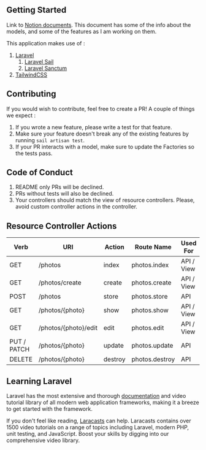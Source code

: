 ## Getting Started
Link to [Notion documents](https://lydian-emmental-e07.notion.site/F1-Fantasy-League-003e34c960324cd5bd7eee69d59e9130). This document has some of the info about the models, and some of the features as I am working on them.

This application makes use of :
1. [Laravel](https://laravel.com/docs/8.x)
   1. [Laravel Sail](https://laravel.com/docs/8.x/sail)
   2. [Laravel Sanctum](https://laravel.com/docs/8.x/sanctum)
3. [TailwindCSS](https://tailwindcss.com/docs)


## Contributing
If you would wish to contribute, feel free to create a PR! A couple of things we expect :
1. If you wrote a new feature, please write a test for that feature. 
2. Make sure your feature doesn't break any of the existing features by running `sail artisan test`.
3. If your PR interacts with a model, make sure to update the Factories so the tests pass.

## Code of Conduct

1. README only PRs will be declined.
2. PRs without tests will also be declined.
3. Your controllers should match the view of resource controllers. Please, avoid custom controller actions in the controller.

## Resource Controller Actions

| Verb 	     | URI 	                | Action   | Route Name      | Used For   |
|-------------|----------------------|----------|-----------------|------------|
| GET 	     | /photos              | index    | photos.index    | API / View |
| GET 	     | /photos/create       | create   | photos.create   | API / View |
| POST 	     | /photos 	          | store 	| photos.store    | API        |
| GET 	     | /photos/{photo}      | show     | photos.show     | API / View |
| GET 	     | /photos/{photo}/edit | edit 	   | photos.edit     | API / View |
| PUT / PATCH | /photos/{photo} 	    | update 	| photos.update   | API        |
| DELETE 	  | /photos/{photo} 	    | destroy  | photos.destroy  | API        |

## Learning Laravel

Laravel has the most extensive and thorough [documentation](https://laravel.com/docs) and video tutorial library of all modern web application frameworks, making it a breeze to get started with the framework.

If you don't feel like reading, [Laracasts](https://laracasts.com) can help. Laracasts contains over 1500 video tutorials on a range of topics including Laravel, modern PHP, unit testing, and JavaScript. Boost your skills by digging into our comprehensive video library.
